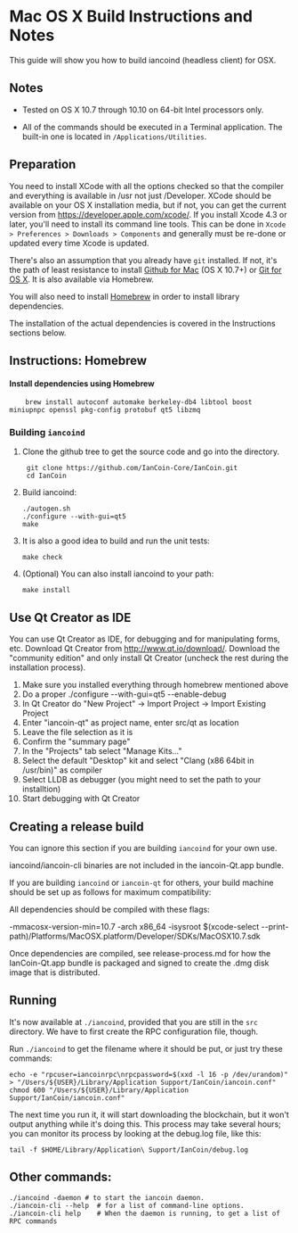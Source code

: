 Mac OS X Build Instructions and Notes
====================================
This guide will show you how to build iancoind (headless client) for OSX.

Notes
-----

* Tested on OS X 10.7 through 10.10 on 64-bit Intel processors only.

* All of the commands should be executed in a Terminal application. The
built-in one is located in `/Applications/Utilities`.

Preparation
-----------

You need to install XCode with all the options checked so that the compiler
and everything is available in /usr not just /Developer. XCode should be
available on your OS X installation media, but if not, you can get the
current version from https://developer.apple.com/xcode/. If you install
Xcode 4.3 or later, you'll need to install its command line tools. This can
be done in `Xcode > Preferences > Downloads > Components` and generally must
be re-done or updated every time Xcode is updated.

There's also an assumption that you already have `git` installed. If
not, it's the path of least resistance to install [Github for Mac](https://mac.github.com/)
(OS X 10.7+) or
[Git for OS X](https://code.google.com/p/git-osx-installer/). It is also
available via Homebrew.

You will also need to install [Homebrew](http://brew.sh) in order to install library
dependencies.

The installation of the actual dependencies is covered in the Instructions
sections below.

Instructions: Homebrew
----------------------

#### Install dependencies using Homebrew

        brew install autoconf automake berkeley-db4 libtool boost miniupnpc openssl pkg-config protobuf qt5 libzmq

### Building `iancoind`

1. Clone the github tree to get the source code and go into the directory.

        git clone https://github.com/IanCoin-Core/IanCoin.git
        cd IanCoin

2.  Build iancoind:

        ./autogen.sh
        ./configure --with-gui=qt5
        make

3.  It is also a good idea to build and run the unit tests:

        make check

4.  (Optional) You can also install iancoind to your path:

        make install

Use Qt Creator as IDE
------------------------
You can use Qt Creator as IDE, for debugging and for manipulating forms, etc.
Download Qt Creator from http://www.qt.io/download/. Download the "community edition" and only install Qt Creator (uncheck the rest during the installation process).

1. Make sure you installed everything through homebrew mentioned above
2. Do a proper ./configure --with-gui=qt5 --enable-debug
3. In Qt Creator do "New Project" -> Import Project -> Import Existing Project
4. Enter "iancoin-qt" as project name, enter src/qt as location
5. Leave the file selection as it is
6. Confirm the "summary page"
7. In the "Projects" tab select "Manage Kits..."
8. Select the default "Desktop" kit and select "Clang (x86 64bit in /usr/bin)" as compiler
9. Select LLDB as debugger (you might need to set the path to your installtion)
10. Start debugging with Qt Creator

Creating a release build
------------------------
You can ignore this section if you are building `iancoind` for your own use.

iancoind/iancoin-cli binaries are not included in the iancoin-Qt.app bundle.

If you are building `iancoind` or `iancoin-qt` for others, your build machine should be set up
as follows for maximum compatibility:

All dependencies should be compiled with these flags:

 -mmacosx-version-min=10.7
 -arch x86_64
 -isysroot $(xcode-select --print-path)/Platforms/MacOSX.platform/Developer/SDKs/MacOSX10.7.sdk

Once dependencies are compiled, see release-process.md for how the IanCoin-Qt.app
bundle is packaged and signed to create the .dmg disk image that is distributed.

Running
-------

It's now available at `./iancoind`, provided that you are still in the `src`
directory. We have to first create the RPC configuration file, though.

Run `./iancoind` to get the filename where it should be put, or just try these
commands:

    echo -e "rpcuser=iancoinrpc\nrpcpassword=$(xxd -l 16 -p /dev/urandom)" > "/Users/${USER}/Library/Application Support/IanCoin/iancoin.conf"
    chmod 600 "/Users/${USER}/Library/Application Support/IanCoin/iancoin.conf"

The next time you run it, it will start downloading the blockchain, but it won't
output anything while it's doing this. This process may take several hours;
you can monitor its process by looking at the debug.log file, like this:

    tail -f $HOME/Library/Application\ Support/IanCoin/debug.log

Other commands:
-------

    ./iancoind -daemon # to start the iancoin daemon.
    ./iancoin-cli --help  # for a list of command-line options.
    ./iancoin-cli help    # When the daemon is running, to get a list of RPC commands
